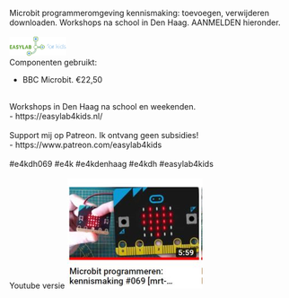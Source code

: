 Microbit programmeromgeving kennismaking: toevoegen, verwijderen downloaden. Workshops na school in Den Haag. AANMELDEN hieronder.<br>
 <br>
<img src="https://github.com/pappavis/Easylab4kids_lessen/raw/master/plaatjes/Easy_Lab_logo_kleur.png?raw=true" width="20%" height="20%">
<br>
Componenten gebruikt:<br>
 - BBC Microbit. €22,50<br>
<br>
Workshops in Den Haag na school en weekenden.<br>
 - https://easylab4kids.nl/<br>
<br>
Support mij op Patreon. Ik ontvang geen subsidies!<br>
- https://www.patreon.com/easylab4kids<br>
<br>
#e4kdh069 #e4k #e4kdenhaag #e4kdh #easylab4kids<br>
<br>
Youtube versie <a https://www.youtube.com/watch?v=U0SU7TgngFU><img src="https://github.com/pappavis/Easylab4kids_lessen/blob/master/lesmateriaal/069_Microbit_mijn_naam_in_licht/plaatjes/069_naam_in_licht.jpg?raw=true" target="_blank"></a>
<br>
